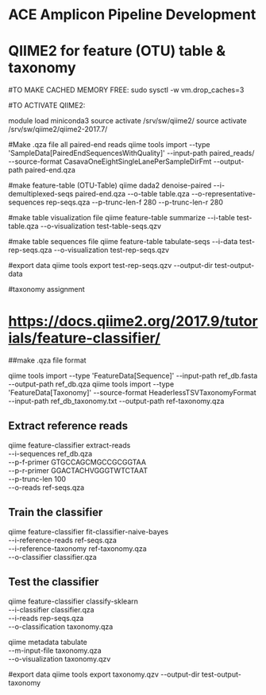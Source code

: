 # ACE Amplicon Pipeline Development

# QIIME2 for feature (OTU) table & taxonomy

#TO MAKE CACHED MEMORY FREE:
sudo sysctl -w vm.drop_caches=3

#TO ACTIVATE QIIME2:

module load miniconda3
source activate /srv/sw/qiime2/
source activate /srv/sw/qiime2/qiime2-2017.7/


#Make .qza file all paired-end reads
qiime tools import --type 'SampleData[PairedEndSequencesWithQuality]' --input-path paired_reads/ --source-format CasavaOneEightSingleLanePerSampleDirFmt --output-path paired-end.qza

#make feature-table (OTU-Table)
qiime dada2 denoise-paired --i-demultiplexed-seqs paired-end.qza --o-table table.qza --o-representative-sequences rep-seqs.qza --p-trunc-len-f 280 --p-trunc-len-r 280

#make table visualization file
qiime feature-table summarize --i-table test-table.qza --o-visualization test-table-seqs.qzv

#make table sequences file
qiime feature-table tabulate-seqs   --i-data test-rep-seqs.qza   --o-visualization test-rep-seqs.qzv

#export data
qiime tools export test-rep-seqs.qzv --output-dir test-output-data

#taxonomy assignment
# https://docs.qiime2.org/2017.9/tutorials/feature-classifier/

##make .qza file format

qiime tools import --type 'FeatureData[Sequence]' --input-path ref_db.fasta --output-path ref_db.qza
qiime tools import --type 'FeatureData[Taxonomy]' --source-format HeaderlessTSVTaxonomyFormat --input-path ref_db_taxonomy.txt --output-path ref-taxonomy.qza

## Extract reference reads

qiime feature-classifier extract-reads \
  --i-sequences ref_db.qza \
  --p-f-primer GTGCCAGCMGCCGCGGTAA \
  --p-r-primer GGACTACHVGGGTWTCTAAT \
  --p-trunc-len 100 \
  --o-reads ref-seqs.qza
  
## Train the classifier

qiime feature-classifier fit-classifier-naive-bayes \
  --i-reference-reads ref-seqs.qza \
  --i-reference-taxonomy ref-taxonomy.qza \
  --o-classifier classifier.qza
  
## Test the classifier

qiime feature-classifier classify-sklearn \
  --i-classifier classifier.qza \
  --i-reads rep-seqs.qza \
  --o-classification taxonomy.qza

qiime metadata tabulate \
  --m-input-file taxonomy.qza \
  --o-visualization taxonomy.qzv

#export data
qiime tools export taxonomy.qzv --output-dir test-output-taxonomy


